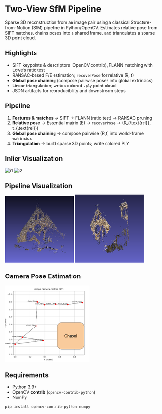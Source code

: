 # Two-View SfM Pipeline

Sparse 3D reconstruction from an image pair using a classical Structure-from-Motion (SfM) pipeline in Python/OpenCV. Estimates relative pose from SIFT matches, chains poses into a shared frame, and triangulates a sparse 3D point cloud.



## Highlights
- SIFT keypoints & descriptors (OpenCV contrib), FLANN matching with Lowe’s ratio test  
- RANSAC-based F/E estimation; `recoverPose` for relative \(R, t\)  
- **Global pose chaining** (compose pairwise poses into global extrinsics)  
- Linear triangulation; writes colored `.ply` point cloud  
- JSON artifacts for reproducibility and downstream steps

## Pipeline
1. **Features & matches** → SIFT → FLANN (ratio test) → RANSAC pruning  
2. **Relative pose** → Essential matrix \(E\) → `recoverPose` → \(R_{\text{rel}}, t_{\text{rel}}\)  
3. **Global pose chaining** → compose pairwise \(R,t\) into world-frame extrinsics  
4. **Triangulation** → build sparse 3D points; write colored PLY

## Inlier Visualization
<p float="left">
  <img src="images/chapelinlier.png" width="45%" alt="i1" />
  <img src="images/chapelinlier2.png"      width="45%" alt="i2" />
</p>


## Pipeline Visualization
<p float="left">
  <img src="images/chapel1.png" width="45%" alt="PC1" />
  <img src="images/chapel2.png"      width="45%" alt="PC2" />
</p>

## Camera Pose Estimation
<p float="center">
  <img src="images/poses.png" width="55%" alt="PC1" />
</p>


## Requirements
- Python 3.9+  
- OpenCV **contrib** (`opencv-contrib-python`)  
- NumPy

```bash
pip install opencv-contrib-python numpy
